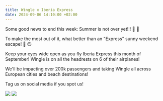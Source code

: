 ```yaml
---
title: Wingle x Iberia Express
date: 2024-09-06 14:10:00 +02:00
---
```


Some good news to end this week: Summer is not over yet!!! 📢 🙌 

To make the most out of it, what better than an "Express" sunny weekend escape! 🛫 😉 

Keep your eyes wide open as you fly Iberia Express this month of September! Wingle is on all the headrests on 6 of their airplanes! 

We'll be impacting over 200k passengers and taking Wingle all across European cities and beach destinations!

Tag us on social media if you spot us!

![](https://media.licdn.com/dms/image/v2/D4D22AQFfHBZe0B4OyA/feedshare-shrink_2048_1536/feedshare-shrink_2048_1536/0/1725629833548?e=1740614400&v=beta&t=G6s16xpjeTZuG6UWpe1OxCOk2omjdhKDN21Yj3cqZfk)
![](https://media.licdn.com/dms/image/v2/D4D22AQGygaYY4X_70Q/feedshare-shrink_1280/feedshare-shrink_1280/0/1725629832867?e=1740614400&v=beta&t=UpjblMMh9bz6y0AuZzLYWxttzVMXYwkVlVJG3k2EVrs)